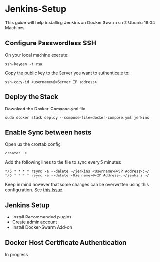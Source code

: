 # Jenkins-Setup
This guide will help installing Jenkins on Docker Swarm on 2 Ubuntu 18.04 Machines.
## Configure Passwordless SSH
On your local machine execute:
```
ssh-keygen -t rsa
```
Copy the public key to the Server you want to authenticate to:
```
ssh-copy-id <username>@<Server IP address>
```

## Deploy the Stack
Download the Docker-Compose.yml file

```
sudo docker stack deploy --compose-file=docker-compose.yml jenkins
```

## Enable Sync between hosts
Open up the crontab config:
```
crontab -e
```
Add the following lines to the file to sync every 5 minutes:
```
*/5 * * * * rsync -a --delete ~/jenkins <Username>@<IP Address>:~/
*/5 * * * * rsync -a --delete <Username>@<IP Address>:~/jenkins ~/
```
Keep in mind however that some changes can be overwritten using this configuration. See [this Issue](https://github.com/thijsvanloef/Jenkins-Setup/issues/1).

## Jenkins Setup
- Install Recommended plugins
- Create admin account
- Install Docker-Swarm Add-on

## Docker Host Certificate Authentication
In progress
